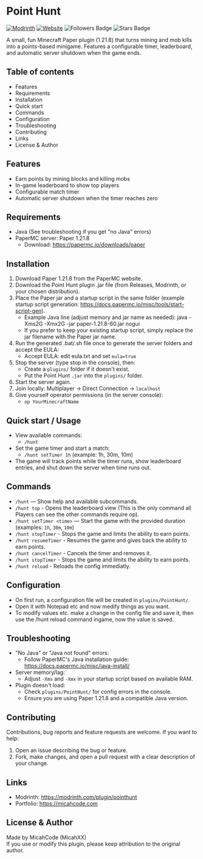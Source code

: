 # Point Hunt

[![Modrinth](https://img.shields.io/badge/Modrinth-modrinth.com-blue?style=for-the-badge)](https://modrinth.com/plugin/pointhunt)
[![Website](https://img.shields.io/badge/Website-micahcode.com-blue?style=for-the-badge)](https://micahcode.com)
<img src="https://img.shields.io/github/followers/MicahXX?style=for-the-badge" alt="Followers Badge"/>
<img src="https://img.shields.io/github/stars/MicahXX/OwnWebsite?style=for-the-badge" alt="Stars Badge"/>

A small, fun Minecraft Paper plugin (1.21.8) that turns mining and mob kills into a points-based minigame. Features a configurable timer, leaderboard, and automatic server shutdown when the game ends.

## Table of contents
- Features
- Requirements
- Installation
- Quick start
- Commands
- Configuration 
- Troubleshooting
- Contributing
- Links
- License & Author

## Features
- Earn points by mining blocks and killing mobs
- In-game leaderboard to show top players
- Configurable match timer
- Automatic server shutdown when the timer reaches zero

## Requirements
- Java (See troubleshooting if you get "no Java" errors)
- PaperMC server: Paper 1.21.8
  - Download: https://papermc.io/downloads/paper

## Installation
1. Download Paper 1.21.8 from the PaperMC website.
2. Download the Point Hunt plugin .jar file (from Releases, Modrinth, or your chosen distribution).
3. Place the Paper jar and a startup script in the same folder (example startup script generation: https://docs.papermc.io/misc/tools/start-script-gen).
   - Example Java line (adjust memory and jar name as needed):
     java -Xms2G -Xmx2G -jar paper-1.21.8-60.jar nogui
   - If you prefer to keep your existing startup script, simply replace the jar filename with the Paper jar name.
4. Run the generated .bat/.sh file once to generate the server folders and accept the EULA:
   - Accept EULA: edit eula.txt and set `eula=true`
5. Stop the server (type stop in the console), then:
   - Create a `plugins/` folder if it doesn't exist.
   - Put the Point Hunt `.jar` into the `plugins/` folder.
6. Start the server again.
7. Join locally: Multiplayer → Direct Connection → `localhost`
8. Give yourself operator permissions (in the server console):
   - `op YourMinecraftName`

## Quick start / Usage
- View available commands:
  - `/hunt`
- Set the game timer and start a match:
  - `/hunt setTimer 1h`  (example: 1h, 30m, 10m)
- The game will track points while the timer runs, show leaderboard entries, and shut down the server when time runs out.

## Commands
- `/hunt` — Show help and available subcommands.
- `/hunt top` - Opens the leaderboard view (This is the only command all Players can see the other commands require op).
- `/hunt setTimer <time>` — Start the game with the provided duration (examples: `1h`, `30m`, `10m`)
- `/hunt stopTimer` - Stops the game and limits the ability to earn points.
- `/hunt resumeTimer` - Resumes the game and gives back the ability to earn points.
- `/hunt cancelTimer` - Cancels the timer and removes it.
- `/hunt stopTimer` - Stops the game and limits the ability to earn points.
- `/hunt reload` - Reloads the config immediatly.

## Configuration 
- On first run, a configuration file will be created in `plugins/PointHunt/`.
- Open it with Notepad etc and now medify things as you want.
- To modify values etc. make a change in the config file and save it, then use the /hunt reload command ingame, now the value is saved.

## Troubleshooting
- "No Java" or "Java not found" errors:
  - Follow PaperMC's Java installation guide: https://docs.papermc.io/misc/java-install/
- Server memory/lag:
  - Adjust `-Xms` and `-Xmx` in your startup script based on available RAM.
- Plugin doesn't load:
  - Check `plugins/PointHunt/` for config errors in the console.
  - Ensure you are using Paper 1.21.8 and a compatible Java version.

## Contributing
Contributions, bug reports and feature requests are welcome. If you want to help:
1. Open an issue describing the bug or feature.
2. Fork, make changes, and open a pull request with a clear description of your change.

## Links
- Modrinth: https://modrinth.com/plugin/pointhunt
- Portfolio: https://micahcode.com

## License & Author
Made by MicahCode (MicahXX)  
If you use or modify this plugin, please keep attribution to the original author.

